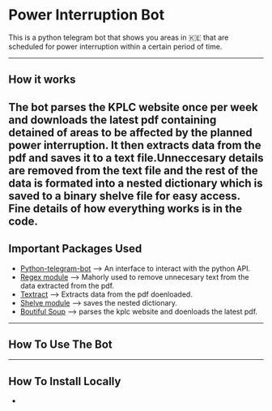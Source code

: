 # Power Interruption Bot
This is a python telegram bot that shows you areas in 🇰🇪 that are scheduled for power interruption within a certain period of time.

---
## How it works
The bot parses the KPLC website once per week and downloads the latest pdf containing detained of areas to be affected by the planned power interruption.
It then extracts data from the pdf and saves it to a text file.Unneccesary details are removed from the text file and the rest of the data is formated into a nested dictionary which is saved to a binary shelve file for easy access.
Fine details of how everything works is in the code.
---
## Important Packages Used
- [Python-telegram-bot](https://pypi.org/project/python-telegram-bot/) --> An interface to interact with the python API.
- [Regex module](https://pypi.org/project/regex/) --> Mahorly used to remove unnecesary text from the data extracted from the pdf.
- [Textract](https://textract.readthedocs.io/en/stable/) --> Extracts data from the pdf doenloaded. 
- [Shelve module](https://docs.python.org/3/library/shelve.html) --> saves the nested dictionary.
- [Boutiful Soup](https://pypi.org/project/beautifulsoup4/) --> parses the kplc website and doenloads the latest pdf.

---
## How To Use The Bot

---
## How To Install Locally

-



